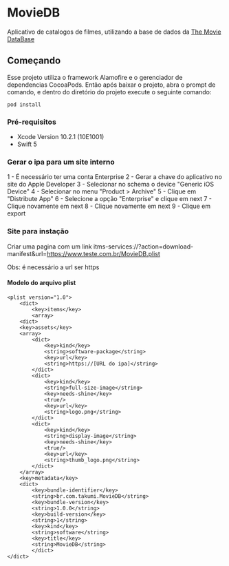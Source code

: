 # MovieDB
Aplicativo de catalogos de filmes, utilizando a base de dados da [The Movie DataBase](https://www.themoviedb.org/) 

## Começando
Esse projeto utiliza o framework Alamofire e o gerenciador de dependencias CocoaPods. 
Então após baixar o projeto, abra o prompt de comando, e dentro do diretório do projeto execute o seguinte comando:

```
pod install
```

### Pré-requisitos
* Xcode Version 10.2.1 (10E1001) 
* Swift 5

### Gerar o ipa para um site interno
1 -  É necessário ter uma conta Enterprise
2 - Gerar a chave do aplicativo no site do Apple Developer
3 - Selecionar no schema o device "Generic iOS Device"
4 -  Selecionar no menu "Product > Archive"
5 -  Clique em "Distribute App"
6 -  Selecione a opção "Enterprise" e clique em next
7 - Clique novamente em next
8 -  Clique novamente em next
9 - Clique em export

### Site para instação
Criar uma pagina com um link itms-services://?action=download-manifest&url=https://www.teste.com.br/MovieDB.plist

Obs: é necessário a url ser https

#### Modelo do arquivo plist

```
<plist version="1.0">
    <dict>
        <key>items</key>
        <array>
    <dict>
    <key>assets</key>
    <array>
        <dict>
            <key>kind</key>
            <string>software-package</string>
            <key>url</key>
            <string>https://[URL do ipa]</string>
        </dict>
        <dict>
            <key>kind</key>
            <string>full-size-image</string>
            <key>needs-shine</key>
            <true/>
            <key>url</key>
            <string>logo.png</string>
        </dict>
        <dict>
            <key>kind</key>
            <string>display-image</string>
            <key>needs-shine</key>
            <true/>
            <key>url</key>
            <string>thumb_logo.png</string>
        </dict>
    </array>
    <key>metadata</key>
    <dict>
        <key>bundle-identifier</key>
        <string>br.com.takumi.MovieDB</string>
        <key>bundle-version</key>
        <string>1.0.0</string>
        <key>build-version</key>
        <string>1</string>
        <key>kind</key>
        <string>software</string>
        <key>title</key>
        <string>MovieDB</string>
        </dict>
</dict>
```

